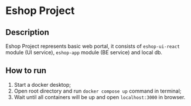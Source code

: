 # Eshop Project

## Description

Eshop Project represents basic web portal, it consists of `eshop-ui-react` module (UI service), 
`eshop-app` module (BE service) and local db.

## How to run

1. Start a docker desktop;
2. Open root directory and run `docker compose up` command in terminal;
3. Wait until all containers will be up and open `localhost:3000` in browser.


